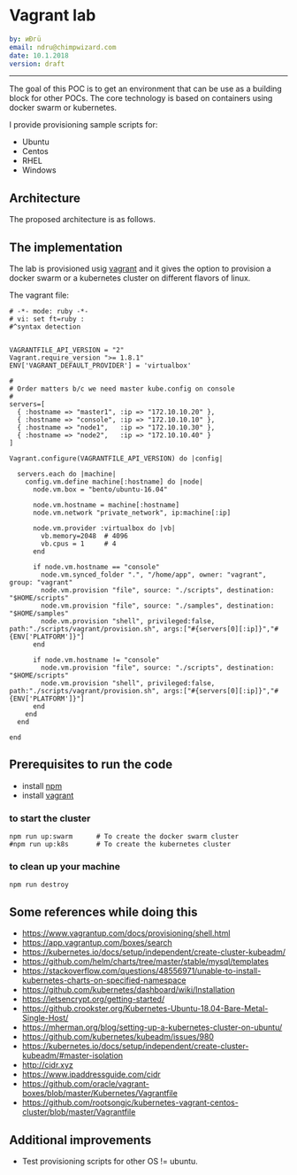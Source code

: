 # Vagrant lab

```yaml
by: иÐгü
email: ndru@chimpwizard.com
date: 10.1.2018
version: draft
```

****

The goal of this POC is to get an environment that can be use as a building block for other POCs. The core technology is based on containers using docker swarm or kubernetes.

I provide provisioning sample scripts for:

- Ubuntu
- Centos
- RHEL
- Windows

## Architecture

The proposed architecture is as follows.

## The implementation

The lab is provisioned usig [vagrant](https://www.vagrantup.com/intro/index.html) and it gives the option to provision a docker swarm or a kubernetes cluster on different flavors of linux.

The vagrant file:

```vagrant
# -*- mode: ruby -*-
# vi: set ft=ruby :
#^syntax detection


VAGRANTFILE_API_VERSION = "2"
Vagrant.require_version ">= 1.8.1"
ENV['VAGRANT_DEFAULT_PROVIDER'] = 'virtualbox'

#
# Order matters b/c we need master kube.config on console
#
servers=[
  { :hostname => "master1", :ip => "172.10.10.20" },
  { :hostname => "console", :ip => "172.10.10.10" },
  { :hostname => "node1",   :ip => "172.10.10.30" },
  { :hostname => "node2",   :ip => "172.10.10.40" }
]

Vagrant.configure(VAGRANTFILE_API_VERSION) do |config|

  servers.each do |machine|
    config.vm.define machine[:hostname] do |node|
      node.vm.box = "bento/ubuntu-16.04"

      node.vm.hostname = machine[:hostname]
      node.vm.network "private_network", ip:machine[:ip]

      node.vm.provider :virtualbox do |vb|
        vb.memory=2048  # 4096
        vb.cpus = 1     # 4
      end

      if node.vm.hostname == "console"
        node.vm.synced_folder ".", "/home/app", owner: "vagrant", group: "vagrant"
        node.vm.provision "file", source: "./scripts", destination: "$HOME/scripts"
        node.vm.provision "file", source: "./samples", destination: "$HOME/samples"
        node.vm.provision "shell", privileged:false, path:"./scripts/vagrant/provision.sh", args:["#{servers[0][:ip]}","#{ENV['PLATFORM']}"]
      end

      if node.vm.hostname != "console"
        node.vm.provision "file", source: "./scripts", destination: "$HOME/scripts"
        node.vm.provision "shell", privileged:false, path:"./scripts/vagrant/provision.sh", args:["#{servers[0][:ip]}","#{ENV['PLATFORM']}"]
      end
    end
  end

end
```

## Prerequisites to run the code

- install [npm](https://docs.npmjs.com/getting-started/what-is-npm)
- install [vagrant](https://www.vagrantup.com/intro/index.html)

### to start the cluster

```shell
npm run up:swarm      # To create the docker swarm cluster
#npm run up:k8s       # To create the kubernetes cluster
```

### to clean up your machine

```shell
npm run destroy
```

## Some references while doing this

- https://www.vagrantup.com/docs/provisioning/shell.html
- https://app.vagrantup.com/boxes/search
- https://kubernetes.io/docs/setup/independent/create-cluster-kubeadm/
- https://github.com/helm/charts/tree/master/stable/mysql/templates
- https://stackoverflow.com/questions/48556971/unable-to-install-kubernetes-charts-on-specified-namespace
- https://github.com/kubernetes/dashboard/wiki/Installation
- https://letsencrypt.org/getting-started/
- https://github.crookster.org/Kubernetes-Ubuntu-18.04-Bare-Metal-Single-Host/
- https://mherman.org/blog/setting-up-a-kubernetes-cluster-on-ubuntu/
- https://github.com/kubernetes/kubeadm/issues/980
- https://kubernetes.io/docs/setup/independent/create-cluster-kubeadm/#master-isolation
- http://cidr.xyz
- https://www.ipaddressguide.com/cidr
- https://github.com/oracle/vagrant-boxes/blob/master/Kubernetes/Vagrantfile
- https://github.com/rootsongjc/kubernetes-vagrant-centos-cluster/blob/master/Vagrantfile


## Additional improvements

- Test provisioning scripts for other OS != ubuntu.